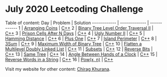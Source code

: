 # July 2020 Leetcoding Challenge

Table of content:
Day | Problem | Solution
------------ | ------------- | ------------
1 | [Arranging Coins](https://leetcode.com/explore/featured/card/july-leetcoding-challenge/544/week-1-july-1st-july-7th/3377/) | [C++](https://github.com/ckhurana/leetcode_challenge/blob/20_07_july_challenge/cpp/day1.cpp)
2 | [Binary Tree Level Order Traversal II](https://leetcode.com/explore/featured/card/july-leetcoding-challenge/544/week-1-july-1st-july-7th/3378/) | [C++](https://github.com/ckhurana/leetcode_challenge/blob/20_07_july_challenge/cpp/day2.cpp)
3 | [Prison Cells After N Days](https://leetcode.com/explore/featured/card/july-leetcoding-challenge/544/week-1-july-1st-july-7th/3379/) | [C++](https://github.com/ckhurana/leetcode_challenge/blob/20_07_july_challenge/cpp/day3.cpp)
4 | [Ugly Number II](https://leetcode.com/explore/featured/card/july-leetcoding-challenge/544/week-1-july-1st-july-7th/3380/) | [C++](https://github.com/ckhurana/leetcode_challenge/blob/20_07_july_challenge/cpp/day4.cpp)
5 | [Hamming Distance](https://leetcode.com/explore/featured/card/july-leetcoding-challenge/544/week-1-july-1st-july-7th/3381/) | [C++](https://github.com/ckhurana/leetcode_challenge/blob/20_07_july_challenge/cpp/day5.cpp)
6 | [Plus One](https://leetcode.com/explore/featured/card/july-leetcoding-challenge/544/week-1-july-1st-july-7th/3382/) | [C++](https://github.com/ckhurana/leetcode_challenge/blob/20_07_july_challenge/cpp/day6.cpp)
7 | [Island Perimeter](https://leetcode.com/explore/featured/card/july-leetcoding-challenge/544/week-1-july-1st-july-7th/3383/) | [C++](https://github.com/ckhurana/leetcode_challenge/blob/20_07_july_challenge/cpp/day7.cpp)
8 | [3Sum](https://leetcode.com/explore/featured/card/july-leetcoding-challenge/545/week-2-july-8th-july-14th/3384/) | [C++](https://github.com/ckhurana/leetcode_challenge/blob/20_07_july_challenge/cpp/day8.cpp)
9 | [Maximum Width of Binary Tree](https://leetcode.com/explore/featured/card/july-leetcoding-challenge/545/week-2-july-8th-july-14th/3385/) | [C++](https://github.com/ckhurana/leetcode_challenge/blob/20_07_july_challenge/cpp/day9.cpp)
10 | [Flatten a Multilevel Doubly Linked List](https://leetcode.com/explore/featured/card/july-leetcoding-challenge/545/week-2-july-8th-july-14th/3386/) | [C++](https://github.com/ckhurana/leetcode_challenge/blob/20_07_july_challenge/cpp/day10.cpp)
11 | [Subsets](https://leetcode.com/explore/featured/card/july-leetcoding-challenge/545/week-2-july-8th-july-14th/3387/) | [C++](https://github.com/ckhurana/leetcode_challenge/blob/20_07_july_challenge/cpp/day11.cpp)
12 | [Reverse Bits](https://leetcode.com/explore/featured/card/july-leetcoding-challenge/545/week-2-july-8th-july-14th/3388/) | [C++](https://github.com/ckhurana/leetcode_challenge/blob/20_07_july_challenge/cpp/day12.cpp)
13 | [Same Tree](https://leetcode.com/explore/featured/card/july-leetcoding-challenge/545/week-2-july-8th-july-14th/3389/) | [C++](https://github.com/ckhurana/leetcode_challenge/blob/20_07_july_challenge/cpp/day13.cpp)
14 | [Angle Between Hands of a Clock](https://leetcode.com/explore/featured/card/july-leetcoding-challenge/545/week-2-july-8th-july-14th/3390/) | [C++](https://github.com/ckhurana/leetcode_challenge/blob/20_07_july_challenge/cpp/day14.cpp)
15 | [Reverse Words in a String](https://leetcode.com/explore/featured/card/july-leetcoding-challenge/546/week-3-july-15th-july-21st/3391/) | [C++](https://github.com/ckhurana/leetcode_challenge/blob/20_07_july_challenge/cpp/day15.cpp)
16 | [Pow(x, n)](https://leetcode.com/explore/featured/card/july-leetcoding-challenge/546/week-3-july-15th-july-21st/3392/) | [C++](https://github.com/ckhurana/leetcode_challenge/blob/20_07_july_challenge/cpp/day16.cpp)

Visit my website for other content: [Chirag Khurana](http://chiragkhurana.com).
